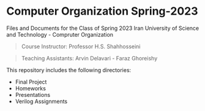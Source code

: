 Computer Organization Spring-2023
=================================
Files and Documents for the Class of Spring 2023
Iran University of Science and Technology - Compruter Organization

> Course Instructor: Professor H.S. Shahhosseini

> Teaching Assistants: Arvin Delavari - Faraz Ghoreishy

This repository includes the following directories:
- Final Project
- Homeworks
- Presentations
- Verilog Assignments
